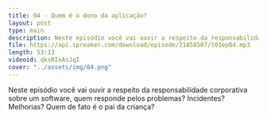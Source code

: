 ```yaml
---
title: 04 - Quem é o dono da aplicação?
layout: post
type: main
description: Neste episódio você vai ouvir a respeito da responsabilidade corporativa sobre um software, quem responde pelos problemas? Incidentes? Melhorias? Quem de fato é o pai da criança?
file: https://api.spreaker.com/download/episode/21858507/t01ep04.mp3
length: 53:13
videoid: qksRIoAsJqI
cover: "../assets/img/04.png"
---
```


Neste episódio você vai ouvir a respeito da responsabilidade corporativa sobre um software, quem responde pelos problemas? Incidentes? Melhorias? Quem de fato é o pai da criança?